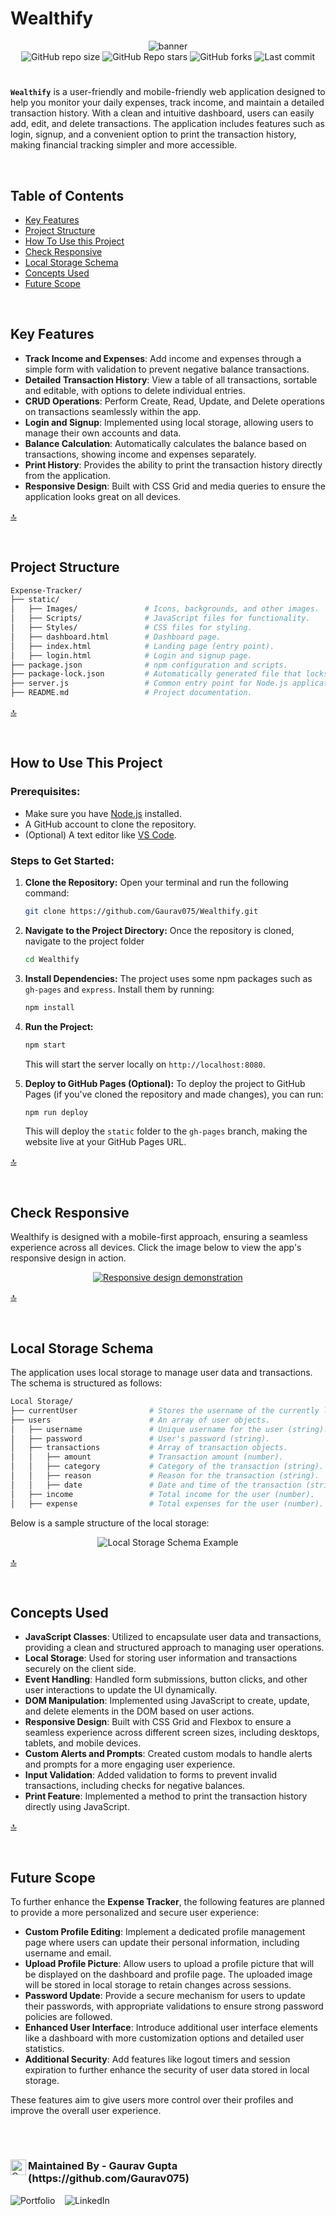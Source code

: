 <h1>Wealthify</h1>
<div align="center">
  <img src="./static/Images/Wealthify.png" alt="banner" />
</div>
<div align="center">
  <img alt="GitHub repo size" src="https://img.shields.io/github/repo-size/Gaurav075/Wealthify?style=for-the-badge&color=blue">
  <img alt="GitHub Repo stars" src="https://img.shields.io/github/stars/Gaurav075/Wealthify?style=for-the-badge&color=blue">
  <img alt="GitHub forks" src="https://img.shields.io/github/forks/Gaurav075/Wealthify?style=for-the-badge&color=blue">
  <img alt="Last commit" src="https://img.shields.io/github/last-commit/Gaurav075/Wealthify?style=for-the-badge&color=blue">
</div>



# 

**```Wealthify```** is a user-friendly and mobile-friendly web application designed to help you monitor your daily expenses, track income, and maintain a detailed transaction history. With a clean and intuitive dashboard, users can easily add, edit, and delete transactions. The application includes features such as login, signup, and a convenient option to print the transaction history, making financial tracking simpler and more accessible.


<br>

## Table of Contents

- [Key Features](#key-features)
- [Project Structure](#project-structure)
- [How To Use this Project](#how-to-use-this-project)
- [Check Responsive](#check-responsive)
- [Local Storage Schema](#local-storage-schema)
- [Concepts Used](#concepts-used)
- [Future Scope](#future-scope)

<br>

## Key Features

- **Track Income and Expenses**: Add income and expenses through a simple form with validation to prevent negative balance transactions.
- **Detailed Transaction History**: View a table of all transactions, sortable and editable, with options to delete individual entries.
- **CRUD Operations**: Perform Create, Read, Update, and Delete operations on transactions seamlessly within the app.
- **Login and Signup**: Implemented using local storage, allowing users to manage their own accounts and data.
- **Balance Calculation**: Automatically calculates the balance based on transactions, showing income and expenses separately.
- **Print History**: Provides the ability to print the transaction history directly from the application.
- **Responsive Design**: Built with CSS Grid and media queries to ensure the application looks great on all devices.


[🔝](#table-of-contents)

<br>

## Project Structure 

```bash
Expense-Tracker/
├── static/
│   ├── Images/               # Icons, backgrounds, and other images.
│   ├── Scripts/              # JavaScript files for functionality.
│   ├── Styles/               # CSS files for styling.
│   ├── dashboard.html        # Dashboard page.
│   ├── index.html            # Landing page (entry point).
│   ├── login.html            # Login and signup page.
├── package.json              # npm configuration and scripts.
├── package-lock.json         # Automatically generated file that locks the dependencies.
├── server.js                 # Common entry point for Node.js applications (to start own server)
├── README.md                 # Project documentation.

```
[🔝](#table-of-contents)

<br>

## How to Use This Project

### Prerequisites:
- Make sure you have [Node.js](https://nodejs.org/en/) installed.
- A GitHub account to clone the repository.
- (Optional) A text editor like [VS Code](https://code.visualstudio.com/).

### Steps to Get Started:

1. **Clone the Repository:**
   Open your terminal and run the following command:
   ```bash
   git clone https://github.com/Gaurav075/Wealthify.git
   ```
   
2. **Navigate to the Project Directory:**
   Once the repository is cloned, navigate to the project folder
   ```bash
   cd Wealthify
   ```
3. **Install Dependencies:**
  The project uses some npm packages such as ```gh-pages``` and ```express```. Install them by running:
   ```bash
   npm install
   ```
4. **Run the Project:**
   ```bash
   npm start
   ```
   This will start the server locally on ```http://localhost:8080```.
5. **Deploy to GitHub Pages (Optional):**
   To deploy the project to GitHub Pages (if you've cloned the repository and made changes), you can run:
   ```bash
   npm run deploy
   ```
   This will deploy the ```static``` folder to the ```gh-pages``` branch, making the website live at your GitHub Pages URL.
   

[🔝](#table-of-contents)

   <br>

## Check Responsive

Wealthify is designed with a mobile-first approach, ensuring a seamless experience across all devices. Click the image below to view the app's responsive design in action.

<div align="center">
  <a href="https://ui.dev/amiresponsive?url=https://wealthify-blond.vercel.app/" target="_blank">
    <img src="./static/Images/responsive1.png" alt="Responsive design demonstration" />
  </a>
</div>

[🔝](#table-of-contents)

<br>

## Local Storage Schema

The application uses local storage to manage user data and transactions. The schema is structured as follows:

```bash
Local Storage/
├── currentUser                # Stores the username of the currently logged-in user as a string.
├── users                      # An array of user objects.
│   ├── username               # Unique username for the user (string).
│   ├── password               # User's password (string).
│   ├── transactions           # Array of transaction objects.
│   │   ├── amount             # Transaction amount (number).
│   │   ├── category           # Category of the transaction (string).
│   │   ├── reason             # Reason for the transaction (string).
│   │   ├── date               # Date and time of the transaction (string).
│   ├── income                 # Total income for the user (number).
│   ├── expense                # Total expenses for the user (number).
```
Below is a sample structure of the local storage:

<div align="center">
  <img src="./static/Images/storage.JPG" alt="Local Storage Schema Example" />
</div>

[🔝](#table-of-contents)

<br>

## Concepts Used

- **JavaScript Classes**: Utilized to encapsulate user data and transactions, providing a clean and structured approach to managing user operations.
- **Local Storage**: Used for storing user information and transactions securely on the client side.
- **Event Handling**: Handled form submissions, button clicks, and other user interactions to update the UI dynamically.
- **DOM Manipulation**: Implemented using JavaScript to create, update, and delete elements in the DOM based on user actions.
- **Responsive Design**: Built with CSS Grid and Flexbox to ensure a seamless experience across different screen sizes, including desktops, tablets, and mobile devices.
- **Custom Alerts and Prompts**: Created custom modals to handle alerts and prompts for a more engaging user experience.
- **Input Validation**: Added validation to forms to prevent invalid transactions, including checks for negative balances.
- **Print Feature**: Implemented a method to print the transaction history directly using JavaScript.

[🔝](#table-of-contents)

<br>

## Future Scope
To further enhance the **Expense Tracker**, the following features are planned to provide a more personalized and secure user experience:

- **Custom Profile Editing**: Implement a dedicated profile management page where users can update their personal information, including username and email.
- **Upload Profile Picture**: Allow users to upload a profile picture that will be displayed on the dashboard and profile page. The uploaded image will be stored in local storage to retain changes across sessions.
- **Password Update**: Provide a secure mechanism for users to update their passwords, with appropriate validations to ensure strong password policies are followed.
- **Enhanced User Interface**: Introduce additional user interface elements like a dashboard with more customization options and detailed user statistics.
- **Additional Security**: Add features like logout timers and session expiration to further enhance the security of user data stored in local storage.

These features aim to give users more control over their profiles and improve the overall user experience.

<br>

# 
<div>
  <img src="https://avatars.githubusercontent.com/u/125338113?s=400&v=4" alt="Contributions" align="left" height="25rem">
  <h3 align="left">Maintained By - Gaurav Gupta (https://github.com/Gaurav075)</h3>
    <a href="" target="_blank" style="text-decoration: none;">
    <img src="https://img.shields.io/badge/Portfolio-%23000000.svg?style=for-the-badge&logo=web&logoColor=white" alt="Portfolio">
  </a>&nbsp&nbsp;
  <a href="https://www.linkedin.com/in/gaurav-gupta-097069261" target="_blank" style="text-decoration: none;">
  <img src="https://img.shields.io/badge/LinkedIn-%230077B5.svg?style=for-the-badge&logo=linkedin&logoColor=white" alt="LinkedIn">
</a>&nbsp&nbsp;
</div>
